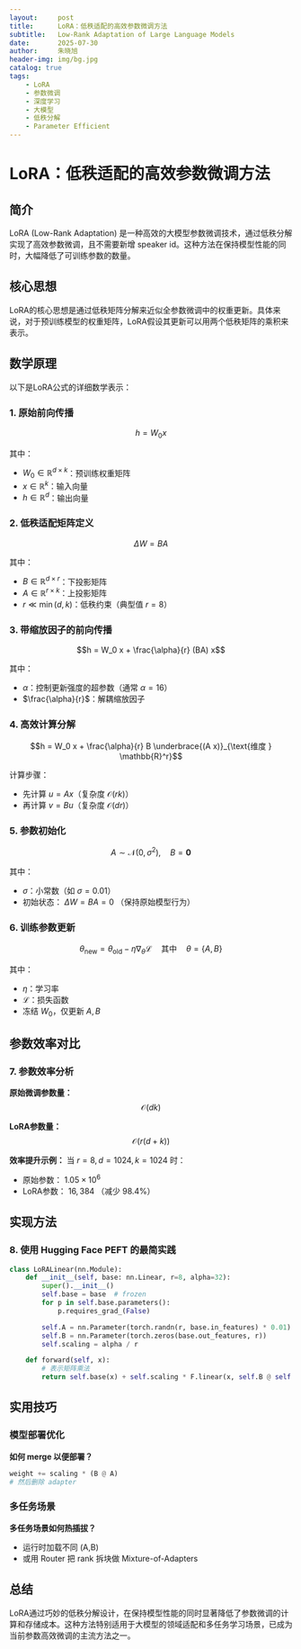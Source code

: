 ```yaml
---
layout:     post
title:      LoRA：低秩适配的高效参数微调方法
subtitle:   Low-Rank Adaptation of Large Language Models
date:       2025-07-30
author:     朱晓旭
header-img: img/bg.jpg
catalog: true
tags:
    - LoRA
    - 参数微调
    - 深度学习
    - 大模型
    - 低秩分解
    - Parameter Efficient
---
```


# LoRA：低秩适配的高效参数微调方法

## 简介

LoRA (Low-Rank Adaptation) 是一种高效的大模型参数微调技术，通过低秩分解实现了高效参数微调，且不需要新增 speaker id。这种方法在保持模型性能的同时，大幅降低了可训练参数的数量。

## 核心思想

LoRA的核心思想是通过低秩矩阵分解来近似全参数微调中的权重更新。具体来说，对于预训练模型的权重矩阵，LoRA假设其更新可以用两个低秩矩阵的乘积来表示。

## 数学原理

以下是LoRA公式的详细数学表示：

### 1. 原始前向传播

$$h = W_0 x$$

其中：
- $W_0 \in \mathbb{R}^{d \times k}$：预训练权重矩阵  
- $x \in \mathbb{R}^k$：输入向量  
- $h \in \mathbb{R}^d$：输出向量  

### 2. 低秩适配矩阵定义

$$\Delta W = BA$$

其中：
- $B \in \mathbb{R}^{d \times r}$：下投影矩阵  
- $A \in \mathbb{R}^{r \times k}$：上投影矩阵  
- $r \ll \min(d,k)$：低秩约束（典型值 $r=8$）

### 3. 带缩放因子的前向传播

$$h = W_0 x + \frac{\alpha}{r} (BA) x$$

其中：
- $\alpha$：控制更新强度的超参数（通常 $\alpha=16$）  
- $\frac{\alpha}{r}$：解耦缩放因子  

### 4. 高效计算分解

$$h = W_0 x + \frac{\alpha}{r} B \underbrace{(A x)}_{\text{维度 } \mathbb{R}^r}$$

计算步骤：
- 先计算 $u = A x$（复杂度 $\mathcal{O}(rk)$）
- 再计算 $v = B u$（复杂度 $\mathcal{O}(dr)$）

### 5. 参数初始化

$$A \sim \mathcal{N}(0,\sigma^2), \quad B = \mathbf{0}$$

其中：
- $\sigma$：小常数（如 $\sigma=0.01$）  
- 初始状态： $\Delta W = BA = 0$  （保持原始模型行为）

### 6. 训练参数更新

$$\theta_{\text{new}} = \theta_{\text{old}} - \eta \nabla_\theta \mathcal{L} \quad \text{其中} \quad \theta = \{A,B\}$$

其中：
- $\eta$：学习率  
- $\mathcal{L}$：损失函数  
- 冻结 $W_0$，仅更新 $A,B$

## 参数效率对比

### 7. 参数效率分析

**原始微调参数量：**  
$$\mathcal{O}(dk)$$

**LoRA参数量：**  
$$\mathcal{O}(r(d + k))$$

**效率提升示例：**
当 $r=8, d=1024, k=1024$ 时：  
- 原始参数： $1.05 \times 10^6$
- LoRA参数： $16,384$ （减少 $98.4\%$）

## 实现方法

### 8. 使用 Hugging Face PEFT 的最简实践

```python
class LoRALinear(nn.Module):
    def __init__(self, base: nn.Linear, r=8, alpha=32):
        super().__init__()
        self.base = base  # frozen
        for p in self.base.parameters(): 
            p.requires_grad_(False)

        self.A = nn.Parameter(torch.randn(r, base.in_features) * 0.01)
        self.B = nn.Parameter(torch.zeros(base.out_features, r))
        self.scaling = alpha / r

    def forward(self, x):
        # 表示矩阵乘法
        return self.base(x) + self.scaling * F.linear(x, self.B @ self.A)
```

## 实用技巧

### 模型部署优化
**如何 merge 以便部署？**
```python
weight += scaling * (B @ A) 
# 然后删除 adapter
```

### 多任务场景
**多任务场景如何热插拔？**
- 运行时加载不同 (A,B)
- 或用 Router 把 rank 拆块做 Mixture-of-Adapters

## 总结

LoRA通过巧妙的低秩分解设计，在保持模型性能的同时显著降低了参数微调的计算和存储成本。这种方法特别适用于大模型的领域适配和多任务学习场景，已成为当前参数高效微调的主流方法之一。
